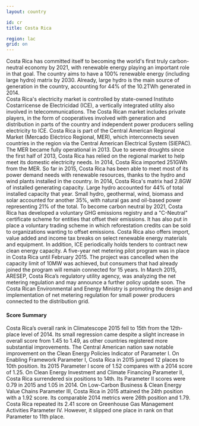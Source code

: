 ```yaml
---
layout: country

id: cr
title: Costa Rica

region: lac
grid: on
---
```

Costa Rica has committed itself to becoming the world's first truly carbon-neutral economy by 2021, with renewable energy playing an important role in that goal. The country aims to have a 100% renewable energy (including large hydro) matrix by 2030. Already, large hydro is the main source of generation in the country, accounting for 44% of the 10.2TWh generated in 2014.  
Costa Rica's electricity market is controlled by state-owned Instituto Costarricense de Electricidad (ICE), a vertically integrated utility also involved in telecommunications. The Costa Rican market includes private players, in the form of cooperatives involved with generation and distribution in parts of the country and independent power producers selling electricity to ICE. 
Costa Rica is part of the Central American Regional Market (Mercado Eléctrico Regional, MER), which interconnects seven countries in the region via the Central American Electrical System (SIEPAC). The MER became fully operational in 2013. Due to severe droughts since the first half of 2013, Costa Rica has relied on the regional market to help meet its domestic electricity needs. In 2014, Costa Rica imported 251GWh from the MER. 
So far in 2015, Costa Rica has been able to meet most of its power demand needs with renewable resources, thanks to the hydro and wind plants installed in the country. 
In 2014, Costa Rica's matrix had 2.8GW of installed generating capacity. Large hydro accounted for 44% of total installed capacity that year. Small hydro, geothermal, wind, biomass and solar accounted for another 35%, with natural gas and oil-based power representing 21% of the total.
To become carbon neutral by 2021, Costa Rica has developed a voluntary GHG emissions registry and a "C-Neutral" certificate scheme for entities that offset their emissions. It has also put in place a voluntary trading scheme in which reforestation credits can be sold to organizations wanting to offset emissions.
Costa Rica also offers import, value added and income tax breaks on select renewable energy materials and equipment. In addition, ICE periodically holds tenders to contract new clean energy capacity. A five-year net metering pilot program was in place in Costa Rica until February 2015. The project was cancelled when the capacity limit of 10MW was achieved, but consumers that had already joined the program will remain connected for 15 years. In March 2015, ARESEP, Costa Rica’s regulatory utility agency, was analyzing the net metering regulation and may announce a further policy update soon. The Costa Rican Environmental and Energy Ministry is promoting the design and implementation of net metering regulation for small power producers connected to the distribution grid.

#### Score Summary

Costa Rica’s overall rank in Climatescope 2015 fell to 15th from the 12th-place level of 2014. Its small regression came despite a slight increase in overall score from 1.45 to 1.49, as other countries registered more substantial improvements.
The Central American nation saw notable improvement on the Clean Energy Policies Indicator of Parameter I.
On Enabling Framework Parameter I, Costa Rica in 2015 jumped 12 places to 10th position. Its 2015 Parameter I score of 1.52 compares with a 2014 score of 1.25.
On Clean Energy Investment and Climate Financing Parameter II, Costa Rica surrendered six positions to 14th. Its Parameter II scores were 0.79 in 2015 and 1.05 in 2014.
On Low-Carbon Business & Clean Energy Value Chains Parameter III, Costa Rica in 2015 attained the 24th position with a 1.92 score. Its comparable 2014 metrics were 26th position and 1.79.
Costa Rica repeated its 2.41 score on Greenhouse Gas Management Activities Parameter IV. However, it slipped one place in rank on that Parameter to 11th place.

